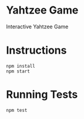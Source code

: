 # Yahtzee Game

Interactive Yahtzee Game


# Instructions

```
npm install
npm start
```

# Running Tests

```
npm test
```